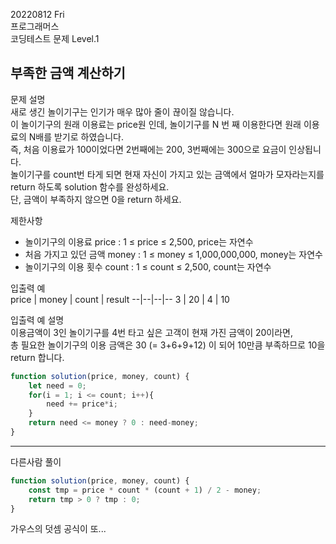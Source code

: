 20220812 Fri   
프로그래머스   
코딩테스트 문제 Level.1

부족한 금액 계산하기
---
문제 설명  
새로 생긴 놀이기구는 인기가 매우 많아 줄이 끊이질 않습니다.   
이 놀이기구의 원래 이용료는 price원 인데, 놀이기구를 N 번 째 이용한다면 원래 이용료의 N배를 받기로 하였습니다.   
즉, 처음 이용료가 100이었다면 2번째에는 200, 3번째에는 300으로 요금이 인상됩니다.   
놀이기구를 count번 타게 되면 현재 자신이 가지고 있는 금액에서 얼마가 모자라는지를 return 하도록 solution 함수를 완성하세요.   
단, 금액이 부족하지 않으면 0을 return 하세요.   

제한사항   
- 놀이기구의 이용료 price : 1 ≤ price ≤ 2,500, price는 자연수   
- 처음 가지고 있던 금액 money : 1 ≤ money ≤ 1,000,000,000, money는 자연수   
- 놀이기구의 이용 횟수 count : 1 ≤ count ≤ 2,500, count는 자연수   

입출력 예   
price |	money |	count |	result
--|--|--|--
3	| 20	| 4	| 10   

입출력 예 설명   
이용금액이 3인 놀이기구를 4번 타고 싶은 고객이 현재 가진 금액이 20이라면,   
총 필요한 놀이기구의 이용 금액은 30 (= 3+6+9+12) 이 되어 10만큼 부족하므로 10을 return 합니다.   

```jsx
function solution(price, money, count) {
    let need = 0;
    for(i = 1; i <= count; i++){
        need += price*i;
    }
    return need <= money ? 0 : need-money;
}
```
***
다른사람 풀이 
```jsx
function solution(price, money, count) {
    const tmp = price * count * (count + 1) / 2 - money;
    return tmp > 0 ? tmp : 0;
}
```
가우스의 덧셈 공식이 또...




